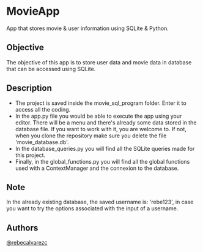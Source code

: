 # MovieApp
App that stores movie & user information using SQLite & Python.

## Objective
The objective of this app is to store user data and movie data in database that can be accessed using SQLite.

## Description
- The project is saved inside the movie_sql_program folder. Enter it to access all the coding.
- In the app.py file you would be able to execute the app using your editor. 
There will be a menu and there's already some data stored in the database file. If you want to work with it, you are welcome to.
If not, when you clone the repository make sure you delete the file 'movie_database.db'.
- In the database_queries.py you will find all the SQLite queries made for this project.
- Finally, in the global_functions.py you will find all the global functions used with a ContextManager and the connexion to the database.

## Note
In the already existing database, the saved username is: 'rebe123', in case you want to try the options associated with the input of a username.

## Authors
[@rebecalvarezc](https://www.linkedin.com/in/rebeca-alvarez-cepeda/)
